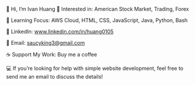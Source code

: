 👋 Hi, I’m Ivan Huang
👀 Interested in: American Stock Market, Trading, Forex

🌱 Learning Focus: AWS Cloud, HTML, CSS, JavaScript, Java, Python, Bash

💼 LinkedIn: www.linkedin.com/in/huang0105

📧 Email: saucyking3@gmail.com

☕️ Support My Work: Buy me a coffee

💻 If you’re looking for help with simple website development, feel free to send me an email to discuss the details!
